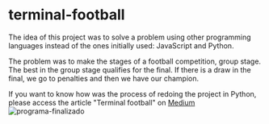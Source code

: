 # terminal-football

The idea of this project was to solve a problem using other programming languages instead of the ones initially used: JavaScript and Python.

The problem was to make the stages of a football competition, group stage. The best in the group stage qualifies for the final. If there is a draw in the final, we go to penalties and then we have our champion.

If you want to know how was the process of redoing the project in Python, please access the article "Terminal football" on [Medium](https://medium.com/@oliveirajv/terminal-football-90dfa47e6b87)
![programa-finalizado](https://user-images.githubusercontent.com/77807737/188753447-800dabb6-ffe2-4293-b4e7-4e12944fb1f2.png)
